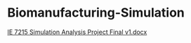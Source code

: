 # Biomanufacturing-Simulation

[IE 7215 Simulation Analysis Project Final v1.docx](https://github.com/yiyingliu1994/Biomanufacturing-Simulation/files/7965162/IE.7215.Simulation.Analysis.Project.Final.v1.docx)
